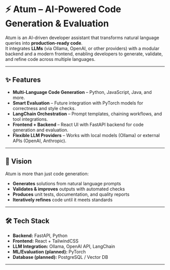 # ⚡ Atum – AI-Powered Code Generation & Evaluation  

Atum is an AI-driven developer assistant that transforms natural language queries into **production-ready code**.  
It integrates **LLMs** (via Ollama, OpenAI, or other providers) with a modular backend and a modern frontend, enabling developers to generate, validate, and refine code across multiple languages.  

---

## ✨ Features  
- **Multi-Language Code Generation** – Python, JavaScript, Java, and more.  
- **Smart Evaluation** – Future integration with PyTorch models for correctness and style checks.  
- **LangChain Orchestration** – Prompt templates, chaining workflows, and tool integrations.  
- **Frontend + Backend** – React UI with FastAPI backend for code generation and evaluation.  
- **Flexible LLM Providers** – Works with local models (Ollama) or external APIs (OpenAI, Anthropic).  

---

## 🚀 Vision  
Atum is more than just code generation:  
- **Generates** solutions from natural language prompts  
- **Validates & improves** outputs with automated checks  
- **Produces** unit tests, documentation, and quality reports  
- **Iteratively refines** code until it meets standards  

---

## 🛠 Tech Stack  
- **Backend:** FastAPI, Python  
- **Frontend:** React + TailwindCSS  
- **LLM Integration:** Ollama, OpenAI API, LangChain  
- **ML/Evaluation (planned):** PyTorch  
- **Database (planned):** PostgreSQL / Vector DB  

---
